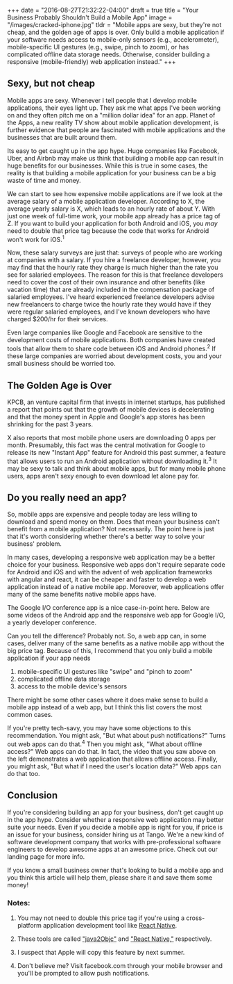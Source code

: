 +++
date = "2016-08-27T21:32:22-04:00"
draft = true
title = "Your Business Probably Shouldn't Build a Mobile App"
image = "/images/cracked-iphone.jpg"
tldr = "Mobile apps are sexy, but they're not cheap, and the golden age of apps is over. Only build a mobile application if your software needs access to mobile-only sensors (e.g., accelerometer), mobile-specific UI gestures (e.g., swipe, pinch to zoom), or has complicated offline data storage needs. Otherwise, consider building a responsive (mobile-friendly) web application instead."
+++

## Sexy, but not cheap

Mobile apps are sexy. Whenever I tell people that I develop mobile applications, their eyes light up. They ask me what apps I've been working on and they often pitch me on a "million dollar idea" for an app. Planet of the Apps, a new reality TV show about mobile application development, is further evidence that people are fascinated with mobile applications and the businesses that are built around them.

Its easy to get caught up in the app hype. Huge companies like Facebook, Uber, and Airbnb may make us think that building a mobile app can result in huge benefits for our businesses. While this is true in some cases, the reality is that building a mobile application for your business can be a big waste of time and money.

We can start to see how expensive mobile applications are if we look at the average salary of a mobile application developer. According to X, the average yearly salary is X, which leads to an hourly rate of about Y. With just one week of full-time work, your mobile app already has a price tag of Z. If you want to build your application for both Android and iOS, you *may* need to double that price tag because the code that works for Android won't work for iOS.<sup>1</sup>

Now, these salary surveys are just that: surveys of people who are working at companies with a salary. If you hire a freelance developer, however, you may find that the hourly rate they charge is much higher than the rate you see for salaried employees. The reason for this is that freelance developers need to cover the cost of their own insurance and other benefits (like vacation time) that are already included in the compensation package of salaried employees. I've heard experienced freelance developers advise new freelancers to charge twice the hourly rate they would have if they were regular salaried employees, and I've known developers who have charged $200/hr for their services.

Even large companies like Google and Facebook are sensitive to the development costs of mobile applications. Both companies have created tools that allow them to share code between iOS and Android phones.<sup>2</sup> If these large companies are worried about development costs, you and your small business should be worried too.

## The Golden Age is Over

KPCB, an venture capital firm that invests in internet startups, has published a report that points out that the growth of mobile devices is decelerating and that the money spent in Apple and Google's app stores has been shrinking for the past 3 years.


X also reports that most mobile phone users are downloading 0 apps per month. Presumably, this fact was the central motivation for Google to release its new "Instant App" feature for Android this past summer, a feature that allows users to run an Android application without downloading it.<sup>3</sup> It may be sexy to talk and think about mobile apps, but for many mobile phone users, apps aren't sexy enough to even download let alone pay for.

## Do you really need an app?

So, mobile apps are expensive and people today are less willing to download and spend money on them. Does that mean your business can't benefit from a mobile application? Not necessarily. The point here is just that it's worth considering whether there's a better way to solve your business' problem.

In many cases, developing a responsive web application may be a better choice for your business. Responsive web apps don't require separate code for Android and iOS and with the advent of web application frameworks with angular and react, it can be cheaper and faster to develop a web application instead of a native mobile app. Moreover, web applications offer many of the same benefits native mobile apps have.

The Google I/O conference app is a nice case-in-point here. Below are some videos of the Android app and the responsive web app for Google I/O, a yearly developer conference.

Can you tell the difference? Probably not. So, a web app can, in some cases, deliver many of the same benefits as a native mobile app without the big price tag. Because of this, I recommend that you only build a mobile application if your app needs

1. mobile-specific UI gestures like "swipe" and "pinch to zoom"
1. complicated offline data storage
1. access to the mobile device's sensors

There might be some other cases where it does make sense to build a mobile app instead of a web app, but I think this list covers the most common cases.

If you're pretty tech-savy, you may have some objections to this recommendation. You might ask, "But what about push notifications?" Turns out web apps can do that.<sup>4</sup> Then you might ask, "What about offline access?" Web apps can do that. In fact, the video that you saw above on the left demonstrates a web application that allows offline access. Finally, you might ask, "But what if I need the user's location data?" Web apps can do that too.

## Conclusion

If you're considering building an app for your business, don't get caught up in the app hype. Consider whether a responsive web application may better suite your needs. Even if you decide a mobile app is right for you, if price is an issue for your business, consider hiring us at Tango. We're a new kind of software development company that works with pre-professional software engineers to develop awesome apps at an awesome price. Check out our landing page for more info.

If you know a small business owner that's looking to build a mobile app and you think this article will help them, please share it and save them some money!

### Notes:

1. You may not need to double this price tag if you're using a cross-platform application development tool like [React Native](https://facebook.github.io/react-native/).

1. These tools are called ["java2Objc"](http://j2objc.org/) and ["React Native,"](https://facebook.github.io/react-native/) respectively.

1. I suspect that Apple will copy this feature by next summer.

1. Don't believe me? Visit facebook.com through your mobile browser and you'll be prompted to allow push notifications.